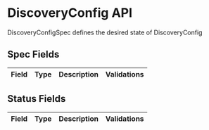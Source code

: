 # DiscoveryConfig API

DiscoveryConfigSpec defines the desired state of DiscoveryConfig

## Spec Fields

| Field | Type | Description | Validations |
|:---|---|---|---|
## Status Fields

| Field | Type | Description | Validations |
|:---|---|---|---|
